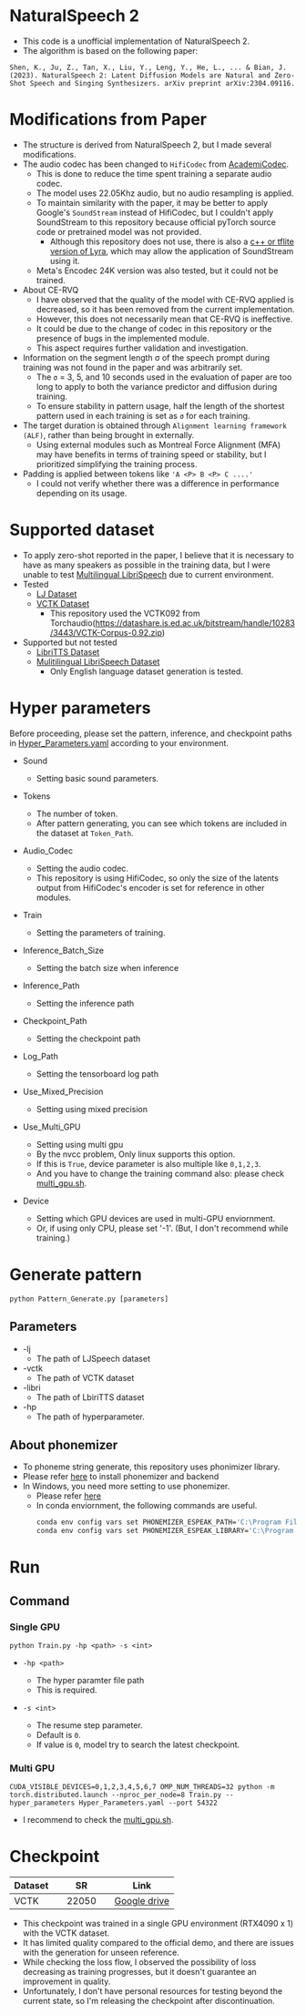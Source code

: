 # NaturalSpeech 2

* This code is a unofficial implementation of NaturalSpeech 2.
* The algorithm is based on the following paper:

```
Shen, K., Ju, Z., Tan, X., Liu, Y., Leng, Y., He, L., ... & Bian, J. (2023). NaturalSpeech 2: Latent Diffusion Models are Natural and Zero-Shot Speech and Singing Synthesizers. arXiv preprint arXiv:2304.09116.
```

# Modifications from Paper
* The structure is derived from NaturalSpeech 2, but I made several modifications.
* The audio codec has been changed to `HifiCodec` from [AcademiCodec](https://github.com/yangdongchao/AcademiCodec).
    * This is done to reduce the time spent training a separate audio codec.
    * The model uses 22.05Khz audio, but no audio resampling is applied.
    * To maintain similarity with the paper, it may be better to apply Google's `SoundStream` instead of HifiCodec, but I couldn't apply SoundStream to this repository because official pyTorch source code or pretrained model was not provided.
        * Although this repository does not use, there is also a [c++ or tflite version of Lyra](https://github.com/google/lyra), which may allow the application of SoundStream using it.
    * Meta's Encodec 24K version was also tested, but it could not be trained.
* About CE-RVQ
    * I have observed that the quality of the model with CE-RVQ applied is decreased, so it has been removed from the current implementation.
    * However, this does not necessarily mean that CE-RVQ is ineffective.
    * It could be due to the change of codec in this repository or the presence of bugs in the implemented module.
    * This aspect requires further validation and investigation.
* Information on the segment length σ of the speech prompt during training was not found in the paper and was arbitrarily set.
    * The `σ` = 3, 5, and 10 seconds used in the evaluation of paper are too long to apply to both the variance predictor and diffusion during training.
    * To ensure stability in pattern usage, half the length of the shortest pattern used in each training is set as `σ` for each training.
* The target duration is obtained through `Alignment learning framework (ALF)`, rather than being brought in externally.
    * Using external modules such as Montreal Force Alignment (MFA) may have benefits in terms of training speed or stability, but I prioritized simplifying the training process.
* Padding is applied between tokens like `'A <P> B <P> C ....'`
    * I could not verify whether there was a difference in performance depending on its usage.


# Supported dataset
* To apply zero-shot reported in the paper, I believe that it is necessary to have as many speakers as possible in the training data, but I were unable to test [Multilingual LibriSpeech](https://www.openslr.org/94/) due to current environment.
* Tested
    * [LJ Dataset](https://keithito.com/LJ-Speech-Dataset/)
    * [VCTK Dataset](https://datashare.ed.ac.uk/handle/10283/2651)
        * This repository used the VCTK092 from Torchaudio(https://datashare.is.ed.ac.uk/bitstream/handle/10283/3443/VCTK-Corpus-0.92.zip)
* Supported but not tested
    * [LibriTTS Dataset](https://www.openslr.org/60/)
    * [Mulitilingual LibriSpeech Dataset](https://www.openslr.org/94/)
        * Only English language dataset generation is tested.

# Hyper parameters
Before proceeding, please set the pattern, inference, and checkpoint paths in [Hyper_Parameters.yaml](Hyper_Parameters.yaml) according to your environment.

* Sound
    * Setting basic sound parameters.

* Tokens
    * The number of token.    
    * After pattern generating, you can see which tokens are included in the dataset at `Token_Path`.

* Audio_Codec
    * Setting the audio codec.
    * This repository is using HifiCodec, so only the size of the latents output from HifiCodec's encoder is set for reference in other modules.

* Train
    * Setting the parameters of training.

* Inference_Batch_Size
    * Setting the batch size when inference

* Inference_Path
    * Setting the inference path

* Checkpoint_Path
    * Setting the checkpoint path

* Log_Path
    * Setting the tensorboard log path

* Use_Mixed_Precision
    * Setting using mixed precision

* Use_Multi_GPU
    * Setting using multi gpu
    * By the nvcc problem, Only linux supports this option.
    * If this is `True`, device parameter is also multiple like `0,1,2,3`.
    * And you have to change the training command also: please check [multi_gpu.sh](./multi_gpu.sh).

* Device
    * Setting which GPU devices are used in multi-GPU enviornment.
    * Or, if using only CPU, please set '-1'. (But, I don't recommend while training.)

# Generate pattern

```
python Pattern_Generate.py [parameters]
```
## Parameters
* -lj
    * The path of LJSpeech dataset
* -vctk
    * The path of VCTK dataset
* -libri
    * The path of LbiriTTS dataset
* -hp
    * The path of hyperparameter.

## About phonemizer
* To phoneme string generate, this repository uses phonimizer library.
* Please refer [here](https://bootphon.github.io/phonemizer/install.html) to install phonemizer and backend
* In Windows, you need more setting to use phonemizer.
    * Please refer [here](https://github.com/bootphon/phonemizer/issues/44)
    * In conda enviornment, the following commands are useful.
        ```bash
        conda env config vars set PHONEMIZER_ESPEAK_PATH='C:\Program Files\eSpeak NG'
        conda env config vars set PHONEMIZER_ESPEAK_LIBRARY='C:\Program Files\eSpeak NG\libespeak-ng.dll'
        ```
# Run

## Command

### Single GPU
```
python Train.py -hp <path> -s <int>
```

* `-hp <path>`
    * The hyper paramter file path
    * This is required.

* `-s <int>`
    * The resume step parameter.
    * Default is `0`.
    * If value is `0`, model try to search the latest checkpoint.

### Multi GPU
```
CUDA_VISIBLE_DEVICES=0,1,2,3,4,5,6,7 OMP_NUM_THREADS=32 python -m torch.distributed.launch --nproc_per_node=8 Train.py --hyper_parameters Hyper_Parameters.yaml --port 54322
```

* I recommend to check the [multi_gpu.sh](./multi_gpu.sh).

# Checkpoint
| Dataset | | SR    | | Link                                                                                                   |
|---------|-|-------|-|--------------------------------------------------------------------------------------------------------|
| VCTK    | | 22050 | | [Google drive](https://drive.google.com/file/d/14liWa35kzXMQyp1o6AgXR_KE3VWr6Kzm/view?usp=drive_link)  |

* This checkpoint was trained in a single GPU environment (RTX4090 x 1) with the VCTK dataset.
* It has limited quality compared to the official demo, and there are issues with the generation for unseen reference.
* While checking the loss flow, I observed the possibility of loss decreasing as training progresses, but it doesn't guarantee an improvement in quality.
* Unfortunately, I don't have personal resources for testing beyond the current state, so I'm releasing the checkpoint after discontinuation.





